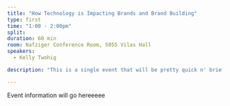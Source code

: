 ```yaml
---
title: "How Technology is Impacting Brands and Brand Building"
type: first
time: "1:00 - 2:00pm"
split:
duration: 60 min
room: Nafziger Conference Room, 5055 Vilas Hall
speakers:
  - Kelly Twohig

description: "This is a single event that will be pretty quick n' brief"

---
```


Event information will go hereeeee
